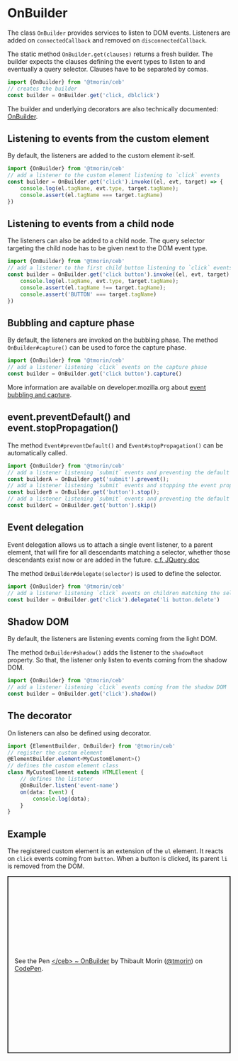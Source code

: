 # OnBuilder

The class `OnBuilder` provides services to listen to DOM events.
Listeners are added on `connectedCallback` and removed on `disconnectedCallback`.

The static method `OnBuilder.get(clauses)` returns a fresh builder.
The builder expects the clauses defining the event types to listen to and eventually a query selector.
Clauses have to be separated by comas.

```typescript
import {OnBuilder} from '@tmorin/ceb'
// creates the builder
const builder = OnBuilder.get('click, dblclick')
```

The builder and underlying decorators are also technically documented: [OnBuilder](../api/classes/onbuilder.html).

## Listening to events from the custom element

By default, the listeners are added to the custom element it-self.

```typescript
import {OnBuilder} from '@tmorin/ceb'
// add a listener to the custom element listening to `click` events
const builder = OnBuilder.get('click').invoke((el, evt, target) => {
    console.log(el.tagName, evt.type, target.tagName);
    console.assert(el.tagName === target.tagName)
})
```

## Listening to events from a child node

The listeners can also be added to a child node.
The query selector targeting the child node has to be given next to the DOM event type.

```typescript
import {OnBuilder} from '@tmorin/ceb'
// add a listener to the first child button listening to `click` events
const builder = OnBuilder.get('click button').invoke((el, evt, target) => {
    console.log(el.tagName, evt.type, target.tagName);
    console.assert(el.tagName !== target.tagName);
    console.assert('BUTTON' === target.tagName)
})
```

## Bubbling and capture phase

By default, the listeners are invoked on the bubbling phase.
The method `OnBuilder#capture()` can be used to force the capture phase.

```typescript
import {OnBuilder} from '@tmorin/ceb'
// add a listener listening `click` events on the capture phase
const builder = OnBuilder.get('click button').capture()
```

More information are available on developer.mozilla.org about [event bubbling and capture].

[Event bubbling and capture]: https://developer.mozilla.org/en-US/docs/Learn/JavaScript/Building_blocks/Events#Event_bubbling_and_capture

## event.preventDefault() and event.stopPropagation()

The method `Event#preventDefault()` and `Event#stopPropagation()` can be automatically called.

```typescript
import {OnBuilder} from '@tmorin/ceb'
// add a listener listening `submit` events and preventing the default behavior
const builderA = OnBuilder.get('submit').prevent();
// add a listener listening `submit` events and stopping the event propagation
const builderB = OnBuilder.get('button').stop();
// add a listener listening `submit` events and preventing the default behavior as well as stopping the event propagation
const builderC = OnBuilder.get('button').skip()
```

## Event delegation

Event delegation allows us to attach a single event listener, to a parent element, that will fire for all descendants matching a selector, whether those descendants exist now or are added in the future.
[c.f. JQuery doc](https://learn.jquery.com/events/event-delegation)

The method `OnBuilder#delegate(selector)` is used to define the selector.

```typescript
import {OnBuilder} from '@tmorin/ceb'
// add a listener listening `click` events on children matching the selector `li button.delete`
const builder = OnBuilder.get('click').delegate('li button.delete')
```

## Shadow DOM

By default, the listeners are listening events coming from the light DOM.

The method `OnBuilder#shadow()` adds the listener to the `shadowRoot` property.
So that, the listener only listen to events coming from the shadow DOM.

```typescript
import {OnBuilder} from '@tmorin/ceb'
// add a listener listening `click` events coming from the shadow DOM
const builder = OnBuilder.get('click').shadow()
```

## The decorator

On listeners can also be defined using decorator.

```typescript
import {ElementBuilder, OnBuilder} from '@tmorin/ceb'
// register the custom element
@ElementBuilder.element<MyCustomElement>()
// defines the custom element class
class MyCustomElement extends HTMLElement {
    // defines the listener
    @OnBuilder.listen('event-name')
    on(data: Event) {
        console.log(data);
    }
}
```

## Example

The registered custom element is an extension of the `ul` element.
It reacts on `click` events coming from `button`.
When a button is clicked, its parent `li` is removed from the DOM.

<p class="codepen" data-height="400" data-theme-id="light" data-default-tab="js,result" data-slug-hash="LYERaao" data-editable="true" data-user="tmorin" style="height: 400px; box-sizing: border-box; display: flex; align-items: center; justify-content: center; border: 2px solid; margin: 1em 0; padding: 1em;">
  <span>See the Pen <a href="https://codepen.io/tmorin/pen/LYERaao">
  &lt;/ceb&gt; ~ OnBuilder</a> by Thibault Morin (<a href="https://codepen.io/tmorin">@tmorin</a>)
  on <a href="https://codepen.io">CodePen</a>.</span>
</p>
<script async src="https://cpwebassets.codepen.io/assets/embed/ei.js"></script>


